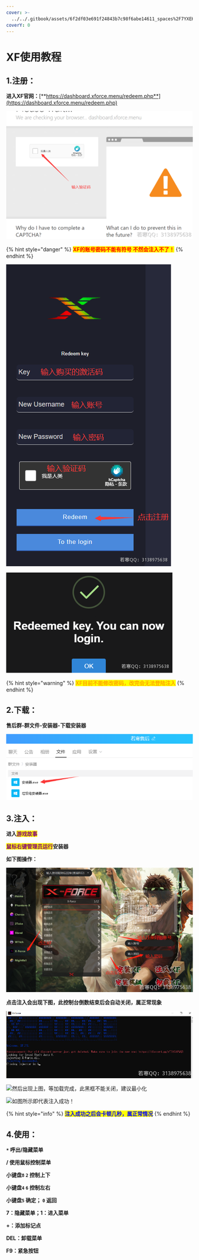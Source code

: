 ```yaml
---
cover: >-
  ../../.gitbook/assets/6f2df03e691f24843b7c98f6abe14611_spaces%2F7YXEHggLzaiKwZjRSOD4%2Fuploads%2FEbXfHu2QQj2ILQBwAvTT%2FQQ%E5%9B%BE%E7%89%8720210816194607_alt=media&token=78538084-c8d2-486d-96d0-21ff518ed280.png
coverY: 0
---
```


# XF使用教程

## 1.注册：

**进入XF官网：**[**https://dashboard.xforce.menu/redeem.php**](https://dashboard.xforce.menu/redeem.php)

![](<../../.gitbook/assets/image (47) (1).png>)

{% hint style="danger" %}
<mark style="color:red;">**XF的账号密码不能有符号 不然会注入不了！**</mark>
{% endhint %}

![](<../../.gitbook/assets/image (3).png>)

![弹出此提示，说明你注册并激活成功了](<../../.gitbook/assets/image (50) (1).png>)

{% hint style="warning" %}
<mark style="color:orange;">**XF目前不能修改密码，改完会无法登陆注入**</mark>
{% endhint %}

## **2.下载：**

**售后群-群文件-安装器-下载安装器**

![](<../../.gitbook/assets/image (49) (1).png>)

## **3.注入：**

**进入**<mark style="color:purple;">**游戏故事**</mark>

<mark style="color:purple;">**鼠标右键管理员运行**</mark>**安装器**

**如下图操作：**

![](<../../.gitbook/assets/image (15).png>)

**点击注入会出现下图，此控制台倒数结束后会自动关闭，属正常现象**

![上图关闭后会自动弹出另外的弹框](<../../.gitbook/assets/image (56) (1).png>)

![然后出现上图，等加载完成，此黑框不能关闭，建议最小化](../../.gitbook/assets/d5b71ef792f5523100e5d1a0a9a6a7d7\_spaces%2F7YXEHggLzaiKwZjRSOD4%2Fuploads%2Fk6c4GPCgf4zvVLvvgNly%2FQQ%E5%9B%BE%E7%89%8720220424101545\_alt=media\&token=d1c2f2cb-6aa8-4806-a614-3074d8efca21.png)

![如图所示即代表注入成功！](../../.gitbook/assets/64714313836c9c043de480062fc58d18\_spaces%2F7YXEHggLzaiKwZjRSOD4%2Fuploads%2F4TkKi1i5DKKLAWA62lGY%2FQQ%E5%9B%BE%E7%89%8720220424101542\_alt=media\&token=54b2fb01-c7e7-4eb8-be3b-0f79e8b9ff00.png)

{% hint style="info" %}
<mark style="color:blue;">**注入成功之后会卡顿几秒，属正常情况**</mark>
{% endhint %}

## **4.使用：**

**`*` 呼出/隐藏菜单**

**/ 使用鼠标控制菜单**

**小键盘`8`  `2` 控制上下**

**小键盘`4`  `6` 控制左右**

**小键盘`5` 确定； `0` 返回**

**7：隐藏菜单；1：进入菜单**

**+：添加标记点**

**DEL：卸载菜单**

**F9：紧急按钮**
